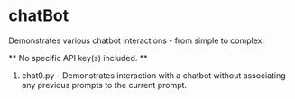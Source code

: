 # chatBot
Demonstrates various chatbot interactions - from simple to complex.

** No specific API key(s) included. **

1. chat0.py - Demonstrates interaction with a chatbot without associating any previous prompts to the current prompt.
